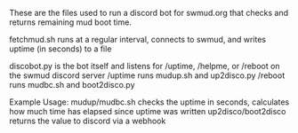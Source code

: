 These are the files used to run a discord bot for swmud.org that checks and returns remaining mud boot time.

fetchmud.sh runs at a regular interval, connects to swmud, and writes uptime (in seconds) to a file

discobot.py is the bot itself and listens for /uptime, /helpme, or /reboot on the swmud discord server
/uptime runs mudup.sh and up2disco.py
/reboot runs mudbc.sh and boot2disco.py

Example Usage:
mudup/mudbc.sh checks the uptime in seconds, calculates how much time has elapsed since uptime was written
up2disco/boot2disco returns the value to discord via a webhook

